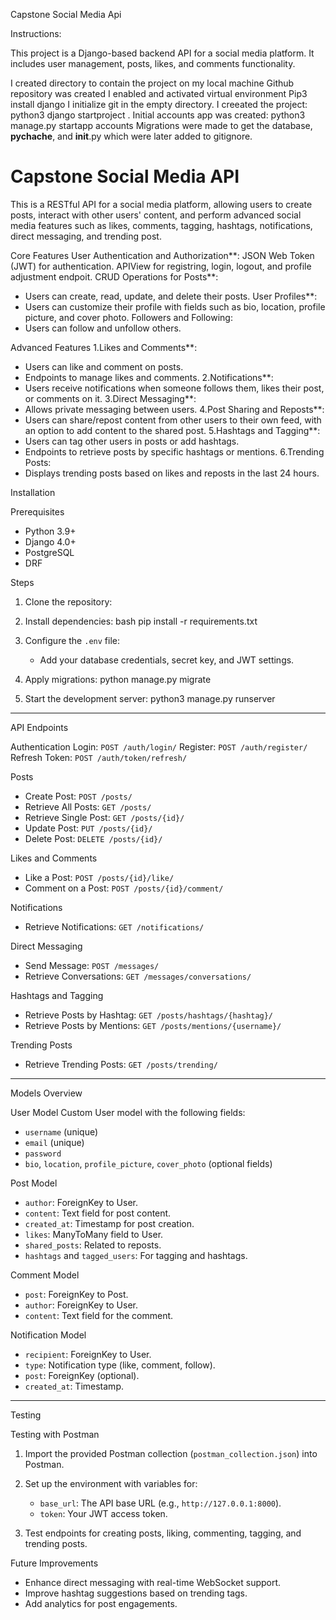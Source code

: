Capstone Social Media Api

Instructions:

This project is a Django-based backend API for a social media platform. It includes user management, posts, likes, and comments functionality.

I created directory to contain the project on my local machine
Github repository was created
I enabled and activated virtual environment
Pip3 install django
I initialize git in the empty directory.
I creeated the project: python3 django startproject <projectname>.
Initial accounts app was created: python3 manage.py startapp accounts
Migrations were made to get the database, __pychache__, and __init__.py
which were later added to gitignore.
 

 # Capstone Social Media API

This is a RESTful API for a social media platform, allowing users to create posts, interact with other users' content, and perform advanced social media features such as likes, comments, tagging, hashtags, notifications, direct messaging, and trending post.


Core Features
User Authentication and Authorization**:
  JSON Web Token (JWT) for authentication.
  APIView for registring, login, logout, and profile adjustment endpoit.
CRUD Operations for Posts**:
  - Users can create, read, update, and delete their posts.
User Profiles**:
  - Users can customize their profile with fields such as bio, location, profile picture, and cover photo.
Followers and Following:
  - Users can follow and unfollow others.

 Advanced Features
1.Likes and Comments**:
   - Users can like and comment on posts.
   - Endpoints to manage likes and comments.
2.Notifications**:
   - Users receive notifications when someone follows them, likes their post, or comments on it.
3.Direct Messaging**:
   - Allows private messaging between users.
4.Post Sharing and Reposts**:
   - Users can share/repost content from other users to their own feed, with an option to add content to the shared post.
5.Hashtags and Tagging**:
   - Users can tag other users in posts or add hashtags.
   - Endpoints to retrieve posts by specific hashtags or mentions.
6.Trending Posts:
   - Displays trending posts based on likes and reposts in the last 24 hours.



 Installation

Prerequisites
- Python 3.9+
- Django 4.0+
- PostgreSQL
- DRF 

Steps
1. Clone the repository:


2. Install dependencies:
   bash
   pip install -r requirements.txt
   

3. Configure the `.env` file:
   - Add your database credentials, secret key, and JWT settings.

4. Apply migrations:
   python manage.py migrate


5. Start the development server:
   python3 manage.py runserver


---

API Endpoints

Authentication
Login: `POST /auth/login/`
Register: `POST /auth/register/`
Refresh Token: `POST /auth/token/refresh/`

Posts
- Create Post: `POST /posts/`
- Retrieve All Posts: `GET /posts/`
- Retrieve Single Post: `GET /posts/{id}/`
- Update Post: `PUT /posts/{id}/`
- Delete Post: `DELETE /posts/{id}/`

 Likes and Comments
- Like a Post: `POST /posts/{id}/like/`
- Comment on a Post: `POST /posts/{id}/comment/`

Notifications
- Retrieve Notifications: `GET /notifications/`

Direct Messaging
- Send Message: `POST /messages/`
- Retrieve Conversations: `GET /messages/conversations/`

Hashtags and Tagging
- Retrieve Posts by Hashtag: `GET /posts/hashtags/{hashtag}/`
- Retrieve Posts by Mentions: `GET /posts/mentions/{username}/`

Trending Posts
- Retrieve Trending Posts: `GET /posts/trending/`

---

Models Overview

User Model
Custom User model with the following fields:
- `username` (unique)
- `email` (unique)
- `password`
- `bio`, `location`, `profile_picture`, `cover_photo` (optional fields)

Post Model
- `author`: ForeignKey to User.
- `content`: Text field for post content.
- `created_at`: Timestamp for post creation.
- `likes`: ManyToMany field to User.
- `shared_posts`: Related to reposts.
- `hashtags` and `tagged_users`: For tagging and hashtags.

Comment Model
- `post`: ForeignKey to Post.
- `author`: ForeignKey to User.
- `content`: Text field for the comment.

Notification Model
- `recipient`: ForeignKey to User.
- `type`: Notification type (like, comment, follow).
- `post`: ForeignKey (optional).
- `created_at`: Timestamp.

---

Testing

Testing with Postman
1. Import the provided Postman collection (`postman_collection.json`) into Postman.
2. Set up the environment with variables for:
   - `base_url`: The API base URL (e.g., `http://127.0.0.1:8000`).
   - `token`: Your JWT access token.

3. Test endpoints for creating posts, liking, commenting, tagging, and trending posts.

Future Improvements
- Enhance direct messaging with real-time WebSocket support.
- Improve hashtag suggestions based on trending tags.
- Add analytics for post engagements.



